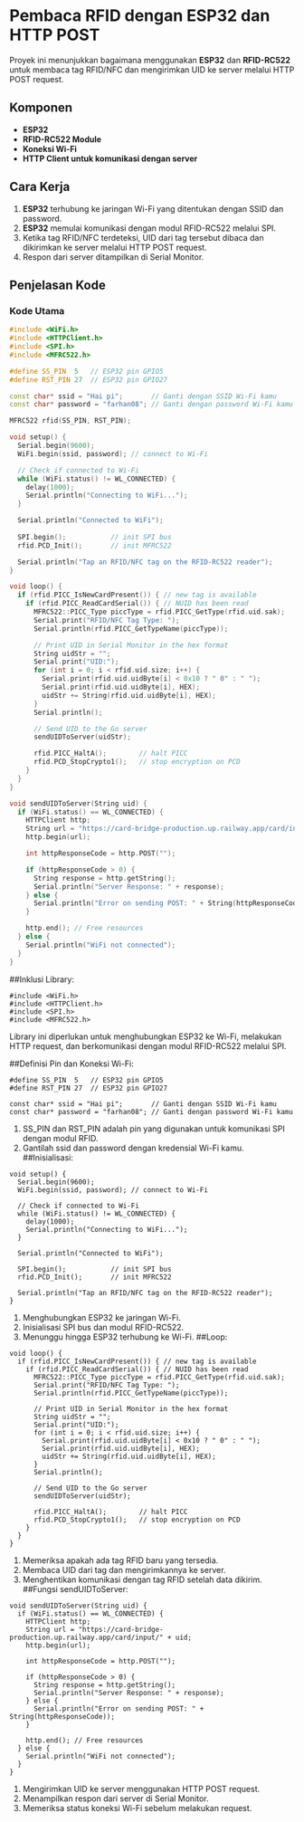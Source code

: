 # Pembaca RFID dengan ESP32 dan HTTP POST

Proyek ini menunjukkan bagaimana menggunakan **ESP32** dan **RFID-RC522** untuk membaca tag RFID/NFC dan mengirimkan UID ke server melalui HTTP POST request.

## Komponen
- **ESP32**
- **RFID-RC522 Module**
- **Koneksi Wi-Fi**
- **HTTP Client untuk komunikasi dengan server**

## Cara Kerja
1. **ESP32** terhubung ke jaringan Wi-Fi yang ditentukan dengan SSID dan password.
2. **ESP32** memulai komunikasi dengan modul RFID-RC522 melalui SPI.
3. Ketika tag RFID/NFC terdeteksi, UID dari tag tersebut dibaca dan dikirimkan ke server melalui HTTP POST request.
4. Respon dari server ditampilkan di Serial Monitor.

## Penjelasan Kode

### Kode Utama

```cpp
#include <WiFi.h>
#include <HTTPClient.h>
#include <SPI.h>
#include <MFRC522.h>

#define SS_PIN  5   // ESP32 pin GPIO5 
#define RST_PIN 27  // ESP32 pin GPIO27 

const char* ssid = "Hai pi";       // Ganti dengan SSID Wi-Fi kamu
const char* password = "farhan08"; // Ganti dengan password Wi-Fi kamu

MFRC522 rfid(SS_PIN, RST_PIN);

void setup() {
  Serial.begin(9600);
  WiFi.begin(ssid, password); // connect to Wi-Fi

  // Check if connected to Wi-Fi
  while (WiFi.status() != WL_CONNECTED) {
    delay(1000);
    Serial.println("Connecting to WiFi...");
  }

  Serial.println("Connected to WiFi");
  
  SPI.begin();           // init SPI bus
  rfid.PCD_Init();       // init MFRC522

  Serial.println("Tap an RFID/NFC tag on the RFID-RC522 reader");
}

void loop() {
  if (rfid.PICC_IsNewCardPresent()) { // new tag is available
    if (rfid.PICC_ReadCardSerial()) { // NUID has been read
      MFRC522::PICC_Type piccType = rfid.PICC_GetType(rfid.uid.sak);
      Serial.print("RFID/NFC Tag Type: ");
      Serial.println(rfid.PICC_GetTypeName(piccType));

      // Print UID in Serial Monitor in the hex format
      String uidStr = "";
      Serial.print("UID:");
      for (int i = 0; i < rfid.uid.size; i++) {
        Serial.print(rfid.uid.uidByte[i] < 0x10 ? " 0" : " ");
        Serial.print(rfid.uid.uidByte[i], HEX);
        uidStr += String(rfid.uid.uidByte[i], HEX);
      }
      Serial.println();

      // Send UID to the Go server
      sendUIDToServer(uidStr);

      rfid.PICC_HaltA();        // halt PICC
      rfid.PCD_StopCrypto1();   // stop encryption on PCD
    }
  }
}

void sendUIDToServer(String uid) {
  if (WiFi.status() == WL_CONNECTED) {
    HTTPClient http;
    String url = "https://card-bridge-production.up.railway.app/card/input/" + uid;
    http.begin(url);

    int httpResponseCode = http.POST("");

    if (httpResponseCode > 0) {
      String response = http.getString();
      Serial.println("Server Response: " + response);
    } else {
      Serial.println("Error on sending POST: " + String(httpResponseCode));
    }

    http.end(); // Free resources
  } else {
    Serial.println("WiFi not connected");
  }
}
```
##Inklusi Library:
```
#include <WiFi.h>
#include <HTTPClient.h>
#include <SPI.h>
#include <MFRC522.h>
```
Library ini diperlukan untuk menghubungkan ESP32 ke Wi-Fi, melakukan HTTP request, dan berkomunikasi dengan modul RFID-RC522 melalui SPI.

##Definisi Pin dan Koneksi Wi-Fi:
```
#define SS_PIN  5   // ESP32 pin GPIO5 
#define RST_PIN 27  // ESP32 pin GPIO27 

const char* ssid = "Hai pi";       // Ganti dengan SSID Wi-Fi kamu
const char* password = "farhan08"; // Ganti dengan password Wi-Fi kamu
```
1. SS_PIN dan RST_PIN adalah pin yang digunakan untuk komunikasi SPI dengan modul RFID.
2. Gantilah ssid dan password dengan kredensial Wi-Fi kamu.
##Inisialisasi:
```
void setup() {
  Serial.begin(9600);
  WiFi.begin(ssid, password); // connect to Wi-Fi

  // Check if connected to Wi-Fi
  while (WiFi.status() != WL_CONNECTED) {
    delay(1000);
    Serial.println("Connecting to WiFi...");
  }

  Serial.println("Connected to WiFi");
  
  SPI.begin();           // init SPI bus
  rfid.PCD_Init();       // init MFRC522

  Serial.println("Tap an RFID/NFC tag on the RFID-RC522 reader");
}
```
1. Menghubungkan ESP32 ke jaringan Wi-Fi.
2. Inisialisasi SPI bus dan modul RFID-RC522.
3. Menunggu hingga ESP32 terhubung ke Wi-Fi.
##Loop:
```
void loop() {
  if (rfid.PICC_IsNewCardPresent()) { // new tag is available
    if (rfid.PICC_ReadCardSerial()) { // NUID has been read
      MFRC522::PICC_Type piccType = rfid.PICC_GetType(rfid.uid.sak);
      Serial.print("RFID/NFC Tag Type: ");
      Serial.println(rfid.PICC_GetTypeName(piccType));

      // Print UID in Serial Monitor in the hex format
      String uidStr = "";
      Serial.print("UID:");
      for (int i = 0; i < rfid.uid.size; i++) {
        Serial.print(rfid.uid.uidByte[i] < 0x10 ? " 0" : " ");
        Serial.print(rfid.uid.uidByte[i], HEX);
        uidStr += String(rfid.uid.uidByte[i], HEX);
      }
      Serial.println();

      // Send UID to the Go server
      sendUIDToServer(uidStr);

      rfid.PICC_HaltA();        // halt PICC
      rfid.PCD_StopCrypto1();   // stop encryption on PCD
    }
  }
}
```
1. Memeriksa apakah ada tag RFID baru yang tersedia.
2. Membaca UID dari tag dan mengirimkannya ke server.
3. Menghentikan komunikasi dengan tag RFID setelah data dikirim.
##Fungsi sendUIDToServer:
```
void sendUIDToServer(String uid) {
  if (WiFi.status() == WL_CONNECTED) {
    HTTPClient http;
    String url = "https://card-bridge-production.up.railway.app/card/input/" + uid;
    http.begin(url);

    int httpResponseCode = http.POST("");

    if (httpResponseCode > 0) {
      String response = http.getString();
      Serial.println("Server Response: " + response);
    } else {
      Serial.println("Error on sending POST: " + String(httpResponseCode));
    }

    http.end(); // Free resources
  } else {
    Serial.println("WiFi not connected");
  }
}
```
1. Mengirimkan UID ke server menggunakan HTTP POST request.
2. Menampilkan respon dari server di Serial Monitor.
3. Memeriksa status koneksi Wi-Fi sebelum melakukan request.



